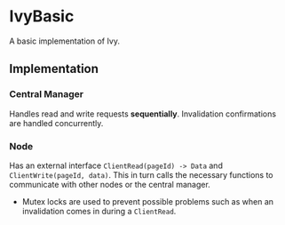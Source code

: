 # IvyBasic

A basic implementation of Ivy.

## Implementation
### Central Manager
Handles read and write requests **sequentially**. Invalidation confirmations are handled concurrently.

### Node
Has an external interface `ClientRead(pageId) -> Data` and `ClientWrite(pageId, data)`. This in turn calls the necessary functions to communicate with other nodes or the central manager.
- Mutex locks are used to prevent possible problems such as when an invalidation comes in during a `ClientRead`.
